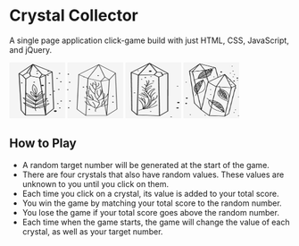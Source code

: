 # Crystal Collector
A single page application click-game build with just HTML, CSS, JavaScript, and jQuery.

<img src="/assets/images/jewel1.png" width="100" height="100"> <img src="/assets/images/jewel2.png" width="100" height="100"> <img src="/assets/images/jewel3.png" width="100" height="100"> <img src="/assets/images/jewel4.png" width="100" height="100">

## How to Play
- A random target number will be generated at the start of the game.
- There are four crystals that also have random values. These values are unknown to you until you click on them.
- Each time you click on a crystal, its value is added to your total score.
- You win the game by matching your total score to the random number.
- You lose the game if your total score goes above the random number.
- Each time when the game starts, the game will change the value of each crystal, as well as your target number.
